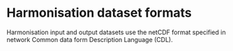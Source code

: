 # Harmonisation dataset formats

Harmonisation input and output datasets use the netCDF format specified in network Common data form Description Language 
(CDL).
